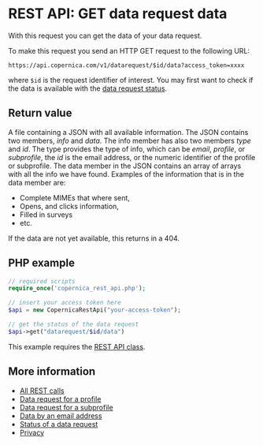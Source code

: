 # REST API: GET data request data

With this request you can get the data of your data request.

To make this request you send an HTTP GET request to the following URL:

`https://api.copernica.com/v1/datarequest/$id/data?access_token=xxxx`

where `$id` is the request identifier of interest. You may first want to
check if the data is available with the [data request status](/rest-get-datarequest-status).


## Return value

A file containing a JSON with all available information. The
JSON contains two members, *info* and *data*. The info member has also 
two members *type* and *id*.  The type provides the type of info, which 
can be *email*, *profile*, or  *subprofile*, the *id* is the email
address, or the numeric identifier of the profile or subprofile. The data
member in the JSON contains an array of arrays with all the info we have
found. Examples of the information that is in the data member are:
- Complete MIMEs that where sent,
- Opens, and clicks information,
- Filled in surveys
- etc.

If the data are not yet available, this returns in a 404.

## PHP example

```php
// required scripts
require_once('copernica_rest_api.php');

// insert your access token here
$api = new CopernicaRestApi("your-access-token");

// get the status of the data request
$api->get("datarequest/$id/data")
```
This example requires the [REST API class](./rest-php).

## More information

* [All REST calls](./rest-api)
* [Data request for a profile](./rest-post-profile-datarequest)
* [Data request for a subprofile](./rest-post-subprofile-datarequest)
* [Data by an email address](./rest-post-email-datarequest)
* [Status of a data request](./rest-get-datarequest-status)
* [Privacy](./privacy)
